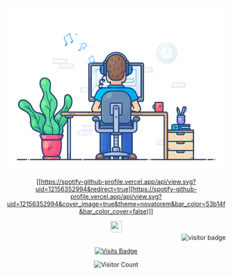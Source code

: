 <div align="center" width="50">

<img src="https://github.com/nathanwerlich/nathanwerlich/blob/main/img/dev-working_rounded.gif?raw=true" href="https://github.com/nathanwerlich" alt="CoDiNg RocKs"  width="550"/><br>

[[https://spotify-github-profile.vercel.app/api/view.svg?uid=12156352994&redirect=true][https://spotify-github-profile.vercel.app/api/view.svg?uid=12156352994&cover_image=true&theme=novatorem&bar_color=53b14f&bar_color_cover=false)]] <br>

<div align='center'>
<a href='https://www.linkedin.com/in/nathan-werlich-0b6154175/' target="_blank" rel="noopener noreferrer">
    <img width="26" height="26" src="https://img.icons8.com/metro/26/000000/linkedin.png"/>
</a> <br>

<div align='right'>
  <img src="https://visitor-badge.glitch.me/badge?page_id=nathanwerlich.nathanwerlich" alt="visitor badge"/>
</div>

[![Visits Badge](https://badges.pufler.dev/visits/puf17640/git-badges)](https://badges.pufler.dev)

![Visitor Count](https://profile-counter.glitch.me/{nathanwerlich}/count.svg)
